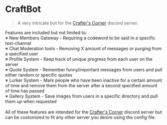 # CraftBot

> A very intricate bot for the [Crafter's Corner](http://discord.gg/RMrcPBV) discord server.

Features are included but not limited to:
<br>※ New Members Gateway - Requiring a codeword to be said in a specific text-channel
<br>※ Chat Moderation tools - Removing X amount of messages or purging from a specified user
<br>※ Profile System - Keep track of unique progress from each user on the server
<br>※ Quote System - Remember funny/important messages from users and pull either random or specific quotes
<br>※ Lurker System - Mark people who have been inactive for a certain amount of time and remove them from the server after a second specified amount of time has passed
<br>※ Gallery System - Save images from users in a specific directory and pull them up when requested
<br>
<br> All of these features are intended for the [Crafter's Corner](http://discord.gg/RMrcPBV) discord server but can be customized to fit any other server you desire using the config file.
